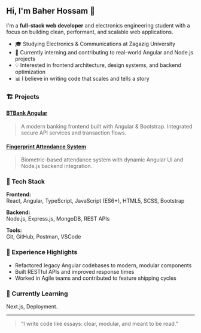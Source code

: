 ## Hi, I'm Baher Hossam 👋

I'm a **full-stack web developer** and electronics engineering student with a focus on building clean, performant, and scalable web applications.

- 🎓 Studying Electronics & Communications at Zagazig University
- 🚀 Currently interning and contributing to real-world Angular and Node.js projects
- 💡 Interested in frontend architecture, design systems, and backend optimization
- 📊 I believe in writing code that scales and tells a story

### 🏗️ Projects

#### [BTBank Angular](https://github.com/BAHER1088/BTBank-Angular)
> A modern banking frontend built with Angular & Bootstrap. Integrated secure API services and transaction flows.

#### [Fingerprint Attendance System](https://github.com/BAHER1088/Fingerprint-Attendance-System)
> Biometric-based attendance system with dynamic Angular UI and Node.js backend integration.

### 🚀 Tech Stack

**Frontend:**  
React, Angular, TypeScript, JavaScript (ES6+), HTML5, SCSS, Bootstrap

**Backend:**  
Node.js, Express.js, MongoDB, REST APIs

**Tools:**  
Git, GitHub, Postman, VSCode

### 💼 Experience Highlights
- Refactored legacy Angular codebases to modern, modular components
- Built RESTful APIs and improved response times
- Worked in Agile teams and contributed to feature shipping cycles

### 📅 Currently Learning
Next.js, Deployment.

---

> “I write code like essays: clear, modular, and meant to be read.”
